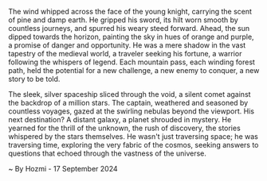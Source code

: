 
The wind whipped across the face of the young knight, carrying the scent of pine and damp earth. He gripped his sword, its hilt worn smooth by countless journeys, and spurred his weary steed forward.  Ahead, the sun dipped towards the horizon, painting the sky in hues of orange and purple, a promise of danger and opportunity. He was a mere shadow in the vast tapestry of the medieval world, a traveler seeking his fortune, a warrior following the whispers of legend. Each mountain pass, each winding forest path, held the potential for a new challenge, a new enemy to conquer, a new story to be told.

The sleek, silver spaceship sliced through the void, a silent comet against the backdrop of a million stars. The captain, weathered and seasoned by countless voyages, gazed at the swirling nebulas beyond the viewport. His next destination? A distant galaxy, a planet shrouded in mystery.  He yearned for the thrill of the unknown, the rush of discovery, the stories whispered by the stars themselves. He wasn't just traversing space; he was traversing time, exploring the very fabric of the cosmos, seeking answers to questions that echoed through the vastness of the universe. 

~ By Hozmi - 17 September 2024
